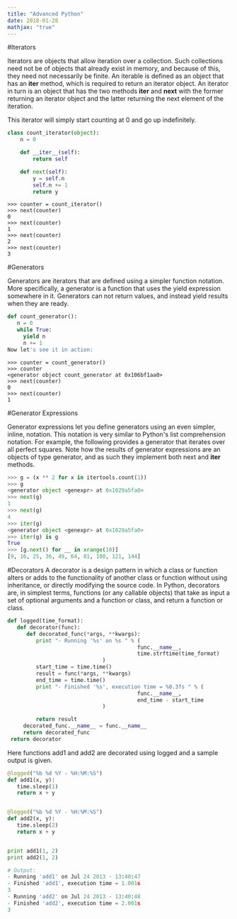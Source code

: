 ```yaml
---
title: "Advanced Python"
date: 2018-01-28
mathjax: "true"
---
```



#Iterators

Iterators are objects that allow iteration over a collection. Such collections need not be of objects that already exist in memory, and because of this, they need not necessarily be finite. An iterable is defined as an object that has an __iter__ method, which is required to return an iterator object. An iterator in turn is an object that has the two methods __iter__ and  __next__  with the former returning an iterator object and the latter returning the next element of the iteration.

This iterator will simply start counting at 0 and go up indefinitely.
```python
class count_iterator(object):
    n = 0

    def __iter__(self):
        return self

    def next(self):
        y = self.n
        self.n += 1
        return y
```        
```
>>> counter = count_iterator()
>>> next(counter)
0
>>> next(counter)
1
>>> next(counter)
2
>>> next(counter)
3
```

#Generators

Generators are iterators that are defined using a simpler function notation. More specifically, a generator is a function that uses the yield expression somewhere in it. Generators can not return values, and instead yield results when they are ready.
```python
def count_generator():
   n = 0
   while True:
     yield n
     n += 1
Now let's see it in action:
```
```
>>> counter = count_generator()
>>> counter
<generator object count_generator at 0x106bf1aa0>
>>> next(counter)
0
>>> next(counter)
1
```
#Generator Expressions

Generator expressions let you define generators using an even simpler, inline, notation. This notation is very similar to Python's list comprehension notation. For example, the following provides a generator that iterates over all perfect squares. Note how the results of generator expressions are an objects of type generator, and as such they implement both next and __iter__ methods.
```python
>>> g = (x ** 2 for x in itertools.count(1))
>>> g
<generator object <genexpr> at 0x1029a5fa0>
>>> next(g)
1
>>> next(g)
4
>>> iter(g)
<generator object <genexpr> at 0x1029a5fa0>
>>> iter(g) is g
True
>>> [g.next() for __ in xrange(10)]
[9, 16, 25, 36, 49, 64, 81, 100, 121, 144]
```


#Decorators
A decorator is a design pattern in which a class or function alters or adds to the functionality of another class or function without using inheritance, or directly modifying the source code. In Python, decorators are, in simplest terms, functions (or any callable objects) that take as input a set of optional arguments and a function or class, and return a function or class.
```Python
def logged(time_format):
   def decorator(func):
      def decorated_func(*args, **kwargs):
         print "- Running '%s' on %s " % (
                                         func.__name__,
                                         time.strftime(time_format)
                              )
         start_time = time.time()
         result = func(*args, **kwargs)
         end_time = time.time()
         print "- Finished '%s', execution time = %0.3fs " % (
                                         func.__name__,
                                         end_time - start_time
                              )

         return result
     decorated_func.__name__ = func.__name__
     return decorated_func
 return decorator
 ```
 Here functions add1 and add2 are decorated using logged and a sample output is given.
 ```python
 @logged("%b %d %Y - %H:%M:%S")
def add1(x, y):
    time.sleep(1)
    return x + y


@logged("%b %d %Y - %H:%M:%S")
def add2(x, y):
    time.sleep(2)
    return x + y


print add1(1, 2)
print add2(1, 2)

# Output:
- Running 'add1' on Jul 24 2013 - 13:40:47
- Finished 'add1', execution time = 1.001s
3
- Running 'add2' on Jul 24 2013 - 13:40:48
- Finished 'add2', execution time = 2.001s
3
```
